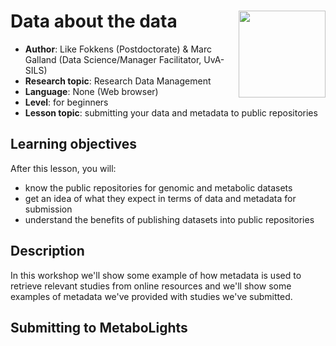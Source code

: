 # Data about the data <a href='https://www.ebi.ac.uk/ena'><img src='../../img/ena_logo.png' align="right" height="139" /></a>  
 - **Author**: Like Fokkens (Postdoctorate) & Marc Galland (Data Science/Manager Facilitator, UvA-SILS)
 - **Research topic**: Research Data Management
 - **Language**: None (Web browser)
 - **Level**: for beginners
 - **Lesson topic**: submitting your data and metadata to public repositories

## Learning objectives
After this lesson, you will:
- know the public repositories for genomic and metabolic datasets
- get an idea of what they expect in terms of data and metadata for submission
- understand the benefits of publishing datasets into public repositories

## Description
In this workshop we'll show some example of how metadata is used to retrieve relevant studies from online resources and we'll show some examples of metadata we've provided with studies we've submitted.


## Submitting to MetaboLights
